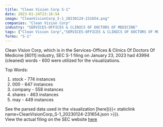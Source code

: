 ```yaml
---
title: "Clean Vision Corp S-1"
date: 2023-01-24T23:16:54
image: "CleanVisionCorp_S-1_20230124-231654.png"
companies: "Clean Vision Corp"
industry: "SERVICES-OFFICES & CLINICS OF DOCTORS OF MEDICINE"
tags: ["Clean Vision Corp","SERVICES-OFFICES & CLINICS OF DOCTORS OF MEDICINE","01-23-2023","S-1"]
forms: "S-1"
---
```

Clean Vision Corp, which is in the Services-Offices & Clinics Of Doctors Of Medicine [8011] industry, SEC S-1 filing on January 23, 2023 had 43994 (cleaned) words - 600 were utilized for the visualizations.

Top Words:
1. stock - 774 instances
2. 000 - 647 instances
3. company - 558 instances
4. shares - 463 instances
5. may - 449 instances


See the parsed data used in the visualization [here]({{< staticlink name=CleanVisionCorp_S-1_20230124-231654.json >}}).  
View the actual filing on the SEC website [here](https://www.sec.gov/Archives/edgar/data/1391426/0001903596-23-000060.txt)